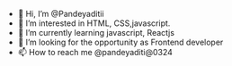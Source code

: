 - 👋 Hi, I’m @Pandeyaditii
- 👀 I’m interested in HTML, CSS,javascript.
- 🌱 I’m currently learning javascript, Reactjs
- 💞️ I’m looking for the opportunity as Frontend developer
- 📫 How to reach me @pandeyaditi@0324

<!---
Pandeyaditii/Pandeyaditii is a ✨ special ✨ repository because its `README.md` (this file) appears on your GitHub profile.
You can click the Preview link to take a look at your changes.
--->
